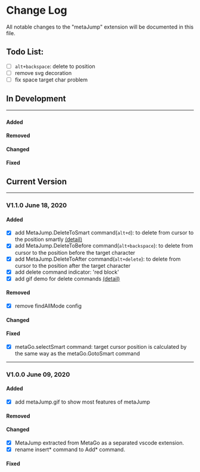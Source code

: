 # Change Log
All notable changes to the "metaJump" extension will be documented in this file.

## Todo List:
 - [ ] `alt+backspace`: delete to position
 - [ ] remove svg decoration
 - [ ] fix space target char problem
## In Development
---
### 
#### Added
#### Removed
#### Changed
#### Fixed

## Current Version
---
### V1.1.0 June 18, 2020
#### Added
 - [x] add MetaJump.DeleteToSmart command(`alt+d`): to delete from cursor to the position smartly <a href="https://github.com/metaseed/metaGo/tree/master/src/metaJump#delete-to-any-character">(detail)</a>
 - [x] add MetaJump.DeleteToBefore command(`alt+backspace`): to delete from cursor to the position before the target character
 - [x] add MetaJump.DeleteToAfter command(`alt+delete`): to delete from cursor to the position after the target character
 - [x] add delete command indicator: 'red block'
 - [x] add gif demo for delete commands <a href="https://github.com/metaseed/metaGo/tree/master/src/metaJump#delete-to-any-character">(detail)</a>
#### Removed
 - [x] remove findAllMode config
#### Changed
#### Fixed
 - [x] metaGo.selectSmart command: target cursor position is calculated by the same way as the metaGo.GotoSmart command

---
### V1.0.0 June 09, 2020
#### Added
 - [x] add metaJump.gif to show most features of metaJump
#### Removed
#### Changed
 - [x] MetaJump extracted from MetaGo as a separated vscode extension.
 - [x] rename insert* command to Add* command.
#### Fixed